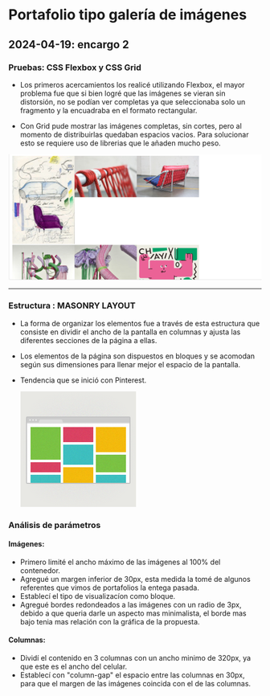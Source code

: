 # Portafolio tipo galería de imágenes
## 2024-04-19: encargo 2

### **Pruebas**: CSS Flexbox y CSS Grid
- Los primeros acercamientos los realicé utilizando Flexbox, el mayor problema fue que si bien logré que las imágenes se vieran sin distorsión, no se podían ver completas ya que seleccionaba solo un fragmento y la encuadraba en el formato rectangular.

- Con Grid pude mostrar las imágenes completas, sin cortes, pero al momento de distribuirlas quedaban espacios vacios. Para solucionar esto se requiere uso de librerias que le añaden mucho peso.

![prueba 1](imagen1.png)

------
### **Estructura** : MASONRY LAYOUT
- La forma de organizar los elementos fue a través de esta estructura que consiste en dividir el ancho de la pantalla en columnas y ajusta las diferentes secciones de la página a ellas. 
- Los elementos de la página son dispuestos en bloques y se acomodan según sus dimensiones para llenar mejor el espacio de la pantalla.
- Tendencia que se inició con Pinterest.

  ![imagen2](imagen2.png)


### Análisis de parámetros

#### Imágenes:
- Primero limité el ancho máximo de las imágenes al 100% del contenedor.
- Agregué un margen inferior de 30px, esta medida la tomé de algunos referentes que vimos de portafolios la entega pasada.
- Establecí el tipo de visualizacíon como bloque.
- Agregué bordes redondeados a las imágenes con un radio de 3px, debido a que queria darle un aspecto mas minimalista, el borde mas bajo tenia mas relación con la gráfica de la propuesta.

#### Columnas:
- Dividí el contenido en 3 columnas con un ancho minimo de 320px, ya que este es el ancho del celular.
- Establecí con "column-gap" el espacio entre las columnas en 30px, para que el margen de las imágenes coincida con el de las columnas.
